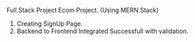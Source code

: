 Full Stack Project Ecom Project.
    (Using MERN Stack)

1.  Creating SignUp Page.
2.  Backend to Frontend Integrated Successfull with validation.